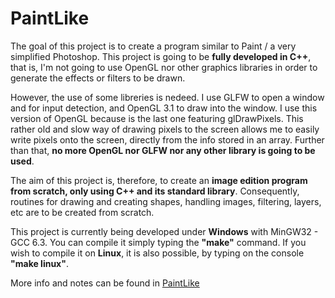 # PaintLike

The goal of this project is to create a program similar to Paint / a very simplified Photoshop.
This project is going to be **fully developed in C++**, that is, I'm not going to use OpenGL nor other graphics libraries in order to generate the effects or filters to be drawn.

However, the use of some libreries is nedeed. I use GLFW to open a window and for input detection, and OpenGL 3.1 to draw into the window. I use this version of OpenGL because is the last one featuring glDrawPixels. This rather old and slow way of drawing pixels to the screen allows me to easily write pixels onto the screen, directly from the info stored in an array. Further than that, **no more OpenGL nor GLFW nor any other library is going to be used**.

The aim of this project is, therefore, to create an **image edition program from scratch, only using C++ and its standard library**. Consequently, routines for drawing and creating shapes, handling images, filtering, layers, etc are to be created from scratch.

This project is currently being developed under **Windows** with MinGW32 - GCC 6.3. You can compile it simply typing the **"make"** command. If you wish to compile it on **Linux**, it is also possible, by typing on the console **"make linux"**.

More info and notes can be found in [PaintLike](https://docs.google.com/document/d/1wPal6HMf0v9kD669goKrAZRk4WRm2CxH20II7YZRWOE/edit?usp=sharing)
